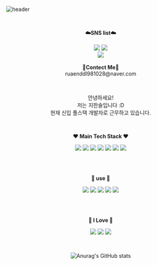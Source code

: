 ![header](https://capsule-render.vercel.app/api?type=waving&color=auto&height=300&section=header&text=welcome&fontSize=90&animation=fadeIn&fontAlignY=38&desc=Hansolbangul%20GitHub&descAlignY=51&descAlign=62)

<br>

<p align="center">
    <Strong>☁️SNS list☁️</Strong><br><br>
    <a href="https://hansolbangul.tistory.com/" target="_blank"><img src="https://img.shields.io/badge/DevBlog-535D6C?style=flat-square&logo=Blogger&logoColor=white"/></a>
    <a href="https://www.instagram.com/_oneso1/" target="_blank"><img src="https://img.shields.io/badge/Instagram-E4405F?style=flat-square&logo=Instagram&logoColor=white"/></a>
    <br>
   <a href="https://hits.seeyoufarm.com"><img src="https://hits.seeyoufarm.com/api/count/incr/badge.svg?url=https%3A%2F%2Fgithub.com%hansolbangul%2Fhit-counter&count_bg=%2379C83D&title_bg=%23555555&icon=&icon_color=%23E7E7E7&title=hits&edge_flat=false"/></a>
<br><br>
<Strong>📧Contect Me📧</Strong><br>ruaenddl981028@naver.com<br>
</p>

<br>

<p align="center">
안녕하세요!<br>
저는 지한솔입니다 :D<br>
현재 신입 풀스택 개발자로 근무하고 있습니다.<br>
</p>

<br>

<p align="center">
    <Strong>❤️ Main Tech Stack ❤️</Strong><br>
</p>

<p align="center" display="inline-block">
    <img src="https://img.shields.io/badge/React-007396?style=for-the-badge&logo=React&logoColor=white"> 
    <img src="https://img.shields.io/badge/Node-6DB33F?style=for-the-badge&logo=Node.js&logoColor=white">
    <img src="https://img.shields.io/badge/Vue-6DB33F?style=for-the-badge&logo=Vue.js&logoColor=white">
    <img src="https://img.shields.io/badge/React-native-007396?style=for-the-badge&logo=React&logoColor=white"> 
    <img src="https://img.shields.io/badge/mysql-4479A1?style=for-the-badge&logo=mysql&logoColor=white">
    <img src="https://img.shields.io/badge/TypeScript-232F3E?style=for-the-badge&logo=TypeScript&logoColor=white"> 
    <img src="https://img.shields.io/badge/JavaScript-232F3E?style=for-the-badge&logo=JavaScript&logoColor=white"> 
</p><br>

<br>

<p align="center">
    <Strong>🤍 use 🤍</Strong><br>
</p>

<p align="center" display="inline-block">
  <img src="https://img.shields.io/badge/React-query-007396?style=for-the-badge&logo=React Query&logoColor=white"> 
    <img src="https://img.shields.io/badge/CSS3-6DB33F?style=for-the-badge&logo=CSS3&logoColor=white">
    <img src="https://img.shields.io/badge/recoil-6DB33F?style=for-the-badge&logo=Coil&logoColor=white">
    <img src="https://img.shields.io/badge/MongoDB-4479A1?style=for-the-badge&logo=MongoDB&logoColor=white">
    <img src="https://img.shields.io/badge/AWS-232F3E?style=for-the-badge&logo=Amazon AWS&logoColor=white"> 
</p><br>

<br>

<p align="center">
    <Strong>🖤 I Love 🖤</Strong><br>
</p>

<p align="center" display="inline-block">
  <img src="https://img.shields.io/badge/Bitcoin-007396?style=for-the-badge&logo=Bitcoin&logoColor=white"> 
    <img src="https://img.shields.io/badge/Ethereum-6DB33F?style=for-the-badge&logo=Ethereum&logoColor=white">
    <img src="https://img.shields.io/badge/Chainlink-6DB33F?style=for-the-badge&logo=Chainlink&logoColor=white">
</p><br>

<div align=center>

![Anurag's GitHub stats](https://github-readme-stats.vercel.app/api?username=hansolbangul&show_icons=true&theme=swift)



<!--
**hansolbangul/hansolbangul** is a ✨ _special_ ✨ repository because its `README.md` (this file) appears on your GitHub profile.

Here are some ideas to get you started:

- 🔭 I’m currently working on ...
- 🌱 I’m currently learning ...
- 👯 I’m looking to collaborate on ...
- 🤔 I’m looking for help with ...
- 💬 Ask me about ...
- 📫 How to reach me: ...
- 😄 Pronouns: ...
- ⚡ Fun fact: ...
👋
-->
